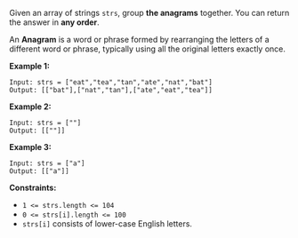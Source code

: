 Given an array of strings `strs`, group **the anagrams** together. You can
return the answer in **any order**.

An **Anagram** is a word or phrase formed by rearranging the letters of a
different word or phrase, typically using all the original letters exactly
once.



**Example 1:**

    
    
    Input: strs = ["eat","tea","tan","ate","nat","bat"]
    Output: [["bat"],["nat","tan"],["ate","eat","tea"]]
    

**Example 2:**

    
    
    Input: strs = [""]
    Output: [[""]]
    

**Example 3:**

    
    
    Input: strs = ["a"]
    Output: [["a"]]
    



**Constraints:**

  * `1 <= strs.length <= 104`
  * `0 <= strs[i].length <= 100`
  * `strs[i]` consists of lower-case English letters.


